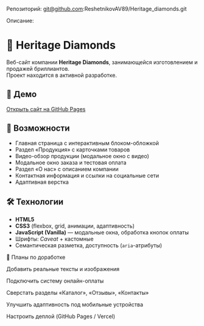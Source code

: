 Репозиторий:
git@github.com:ReshetnikovAV89/Heritage_diamonds.git

Описание:

# 💎 Heritage Diamonds  

Веб-сайт компании **Heritage Diamonds**, занимающейся изготовлением и продажей бриллиантов.  
Проект находится в активной разработке.  

## 🚀 Демо
[Открыть сайт на GitHub Pages](https://reshetnikovav89.github.io/Heritage_diamonds/)

## 🚀 Возможности
- Главная страница с интерактивным блоком-обложкой  
- Раздел «Продукция» с карточками товаров  
- Видео-обзор продукции (модальное окно с видео)  
- Модальное окно заказа и тестовая оплата  
- Раздел «О нас» с описанием компании  
- Контактная информация и ссылки на социальные сети  
- Адаптивная верстка  

## 🛠 Технологии
- **HTML5**  
- **CSS3** (flexbox, grid, анимации, адаптивность)  
- **JavaScript (Vanilla)** — модальные окна, обработка кнопок оплаты  
- Шрифты: *Caveat* + кастомные  
- Семантическая разметка, доступность (`aria`-атрибуты)  


📌 Планы по доработке

Добавить реальные тексты и изображения

Подключить систему онлайн-оплаты

Сверстать разделы «Каталог», «Отзывы», «Контакты»

Улучшить адаптивность под мобильные устройства

Настроить деплой (GitHub Pages / Vercel)